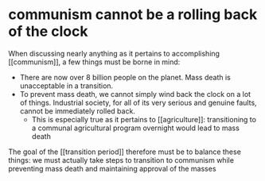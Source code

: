 # communism cannot be a rolling back of the clock

When discussing nearly anything as it pertains to accomplishing [[communism]], a few things must be borne in mind:

-   There are now over 8 billion people on the planet. Mass death is unacceptable in a transition.
-   To prevent mass death, we cannot simply wind back the clock on a lot of things. Industrial society, for all of its very serious and genuine faults, cannot be immediately rolled back.
    -   This is especially true as it pertains to [[agriculture]]: transitioning to a communal agricultural program overnight would lead to mass death

The goal of the [[transition period]] therefore must be to balance these things: we must actually take steps to transition to communism while preventing mass death and maintaining approval of the masses
